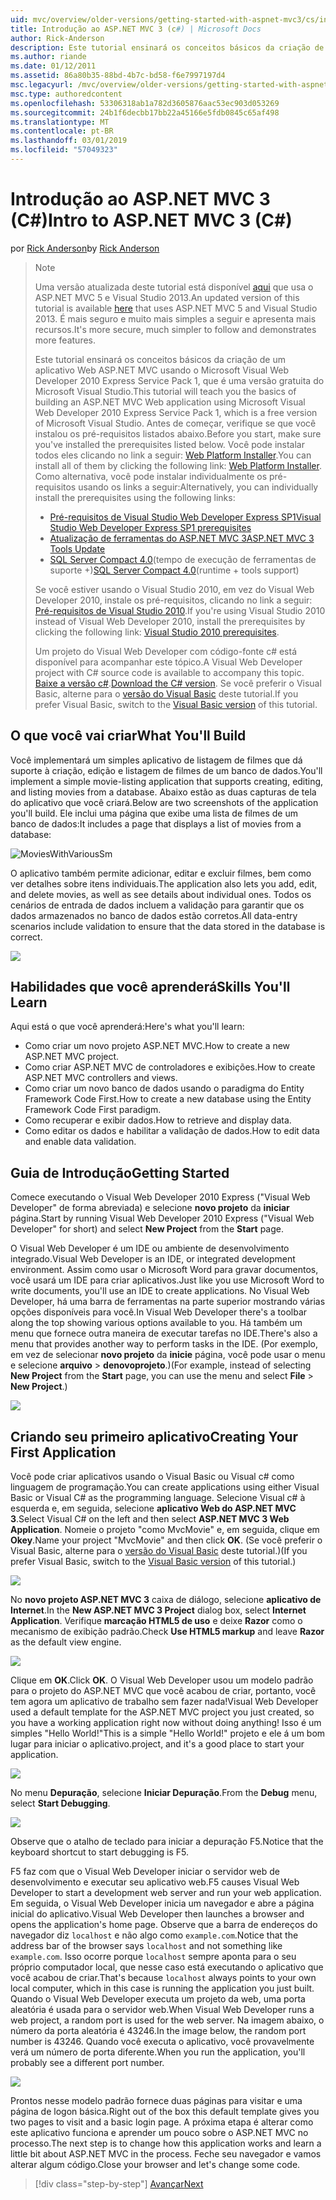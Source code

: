 ```yaml
---
uid: mvc/overview/older-versions/getting-started-with-aspnet-mvc3/cs/intro-to-aspnet-mvc-3
title: Introdução ao ASP.NET MVC 3 (c#) | Microsoft Docs
author: Rick-Anderson
description: Este tutorial ensinará os conceitos básicos da criação de um aplicativo Web ASP.NET MVC usando o Microsoft Visual Web Developer 2010 Express Service Pack 1, que é...
ms.author: riande
ms.date: 01/12/2011
ms.assetid: 86a80b35-88bd-4b7c-bd58-f6e7997197d4
msc.legacyurl: /mvc/overview/older-versions/getting-started-with-aspnet-mvc3/cs/intro-to-aspnet-mvc-3
msc.type: authoredcontent
ms.openlocfilehash: 53306318ab1a782d3605876aac53ec903d053269
ms.sourcegitcommit: 24b1f6decbb17bb22a45166e5fdb0845c65af498
ms.translationtype: MT
ms.contentlocale: pt-BR
ms.lasthandoff: 03/01/2019
ms.locfileid: "57049323"
---
```

<a name="intro-to-aspnet-mvc-3-c"></a><span data-ttu-id="951d0-103">Introdução ao ASP.NET MVC 3 (C#)</span><span class="sxs-lookup"><span data-stu-id="951d0-103">Intro to ASP.NET MVC 3 (C#)</span></span>
====================
<span data-ttu-id="951d0-104">por [Rick Anderson]((https://twitter.com/RickAndMSFT))</span><span class="sxs-lookup"><span data-stu-id="951d0-104">by [Rick Anderson]((https://twitter.com/RickAndMSFT))</span></span>

> > [!NOTE]
> > <span data-ttu-id="951d0-105">Uma versão atualizada deste tutorial está disponível [aqui](../../../getting-started/introduction/getting-started.md) que usa o ASP.NET MVC 5 e Visual Studio 2013.</span><span class="sxs-lookup"><span data-stu-id="951d0-105">An updated version of this tutorial is available [here](../../../getting-started/introduction/getting-started.md) that uses ASP.NET MVC 5 and Visual Studio 2013.</span></span> <span data-ttu-id="951d0-106">É mais seguro e muito mais simples a seguir e apresenta mais recursos.</span><span class="sxs-lookup"><span data-stu-id="951d0-106">It's more secure, much simpler to follow and demonstrates more features.</span></span>
> 
> 
> <span data-ttu-id="951d0-107">Este tutorial ensinará os conceitos básicos da criação de um aplicativo Web ASP.NET MVC usando o Microsoft Visual Web Developer 2010 Express Service Pack 1, que é uma versão gratuita do Microsoft Visual Studio.</span><span class="sxs-lookup"><span data-stu-id="951d0-107">This tutorial will teach you the basics of building an ASP.NET MVC Web application using Microsoft Visual Web Developer 2010 Express Service Pack 1, which is a free version of Microsoft Visual Studio.</span></span> <span data-ttu-id="951d0-108">Antes de começar, verifique se que você instalou os pré-requisitos listados abaixo.</span><span class="sxs-lookup"><span data-stu-id="951d0-108">Before you start, make sure you've installed the prerequisites listed below.</span></span> <span data-ttu-id="951d0-109">Você pode instalar todos eles clicando no link a seguir: [Web Platform Installer](https://www.microsoft.com/web/gallery/install.aspx?appid=VWD2010SP1Pack).</span><span class="sxs-lookup"><span data-stu-id="951d0-109">You can install all of them by clicking the following link: [Web Platform Installer](https://www.microsoft.com/web/gallery/install.aspx?appid=VWD2010SP1Pack).</span></span> <span data-ttu-id="951d0-110">Como alternativa, você pode instalar individualmente os pré-requisitos usando os links a seguir:</span><span class="sxs-lookup"><span data-stu-id="951d0-110">Alternatively, you can individually install the prerequisites using the following links:</span></span>
> 
> - [<span data-ttu-id="951d0-111">Pré-requisitos de Visual Studio Web Developer Express SP1</span><span class="sxs-lookup"><span data-stu-id="951d0-111">Visual Studio Web Developer Express SP1 prerequisites</span></span>](https://www.microsoft.com/web/gallery/install.aspx?appid=VWD2010SP1Pack)
> - [<span data-ttu-id="951d0-112">Atualização de ferramentas do ASP.NET MVC 3</span><span class="sxs-lookup"><span data-stu-id="951d0-112">ASP.NET MVC 3 Tools Update</span></span>](https://www.microsoft.com/web/gallery/install.aspx?appsxml=&amp;appid=MVC3)
> - <span data-ttu-id="951d0-113">[SQL Server Compact 4.0](https://www.microsoft.com/web/gallery/install.aspx?appid=SQLCE;SQLCEVSTools_4_0)(tempo de execução de ferramentas de suporte +)</span><span class="sxs-lookup"><span data-stu-id="951d0-113">[SQL Server Compact 4.0](https://www.microsoft.com/web/gallery/install.aspx?appid=SQLCE;SQLCEVSTools_4_0)(runtime + tools support)</span></span>
> 
> <span data-ttu-id="951d0-114">Se você estiver usando o Visual Studio 2010, em vez do Visual Web Developer 2010, instale os pré-requisitos, clicando no link a seguir: [Pré-requisitos de Visual Studio 2010](https://www.microsoft.com/web/gallery/install.aspx?appsxml=&amp;appid=VS2010SP1Pack).</span><span class="sxs-lookup"><span data-stu-id="951d0-114">If you're using Visual Studio 2010 instead of Visual Web Developer 2010, install the prerequisites by clicking the following link: [Visual Studio 2010 prerequisites](https://www.microsoft.com/web/gallery/install.aspx?appsxml=&amp;appid=VS2010SP1Pack).</span></span>
> 
> <span data-ttu-id="951d0-115">Um projeto do Visual Web Developer com código-fonte c# está disponível para acompanhar este tópico.</span><span class="sxs-lookup"><span data-stu-id="951d0-115">A Visual Web Developer project with C# source code is available to accompany this topic.</span></span> <span data-ttu-id="951d0-116">[Baixe a versão c#](https://code.msdn.microsoft.com/Introduction-to-MVC-3-10d1b098).</span><span class="sxs-lookup"><span data-stu-id="951d0-116">[Download the C# version](https://code.msdn.microsoft.com/Introduction-to-MVC-3-10d1b098).</span></span> <span data-ttu-id="951d0-117">Se você preferir o Visual Basic, alterne para o [versão do Visual Basic](../vb/intro-to-aspnet-mvc-3.md) deste tutorial.</span><span class="sxs-lookup"><span data-stu-id="951d0-117">If you prefer Visual Basic, switch to the [Visual Basic version](../vb/intro-to-aspnet-mvc-3.md) of this tutorial.</span></span>


## <a name="what-youll-build"></a><span data-ttu-id="951d0-118">O que você vai criar</span><span class="sxs-lookup"><span data-stu-id="951d0-118">What You'll Build</span></span>

<span data-ttu-id="951d0-119">Você implementará um simples aplicativo de listagem de filmes que dá suporte à criação, edição e listagem de filmes de um banco de dados.</span><span class="sxs-lookup"><span data-stu-id="951d0-119">You'll implement a simple movie-listing application that supports creating, editing, and listing movies from a database.</span></span> <span data-ttu-id="951d0-120">Abaixo estão as duas capturas de tela do aplicativo que você criará.</span><span class="sxs-lookup"><span data-stu-id="951d0-120">Below are two screenshots of the application you'll build.</span></span> <span data-ttu-id="951d0-121">Ele inclui uma página que exibe uma lista de filmes de um banco de dados:</span><span class="sxs-lookup"><span data-stu-id="951d0-121">It includes a page that displays a list of movies from a database:</span></span>

![MoviesWithVariousSm](intro-to-aspnet-mvc-3/_static/image1.png)

<span data-ttu-id="951d0-123">O aplicativo também permite adicionar, editar e excluir filmes, bem como ver detalhes sobre itens individuais.</span><span class="sxs-lookup"><span data-stu-id="951d0-123">The application also lets you add, edit, and delete movies, as well as see details about individual ones.</span></span> <span data-ttu-id="951d0-124">Todos os cenários de entrada de dados incluem a validação para garantir que os dados armazenados no banco de dados estão corretos.</span><span class="sxs-lookup"><span data-stu-id="951d0-124">All data-entry scenarios include validation to ensure that the data stored in the database is correct.</span></span>

![](intro-to-aspnet-mvc-3/_static/image2.png)

## <a name="skills-youll-learn"></a><span data-ttu-id="951d0-125">Habilidades que você aprenderá</span><span class="sxs-lookup"><span data-stu-id="951d0-125">Skills You'll Learn</span></span>

<span data-ttu-id="951d0-126">Aqui está o que você aprenderá:</span><span class="sxs-lookup"><span data-stu-id="951d0-126">Here's what you'll learn:</span></span>

- <span data-ttu-id="951d0-127">Como criar um novo projeto ASP.NET MVC.</span><span class="sxs-lookup"><span data-stu-id="951d0-127">How to create a new ASP.NET MVC project.</span></span>
- <span data-ttu-id="951d0-128">Como criar ASP.NET MVC de controladores e exibições.</span><span class="sxs-lookup"><span data-stu-id="951d0-128">How to create ASP.NET MVC controllers and views.</span></span>
- <span data-ttu-id="951d0-129">Como criar um novo banco de dados usando o paradigma do Entity Framework Code First.</span><span class="sxs-lookup"><span data-stu-id="951d0-129">How to create a new database using the Entity Framework Code First paradigm.</span></span>
- <span data-ttu-id="951d0-130">Como recuperar e exibir dados.</span><span class="sxs-lookup"><span data-stu-id="951d0-130">How to retrieve and display data.</span></span>
- <span data-ttu-id="951d0-131">Como editar os dados e habilitar a validação de dados.</span><span class="sxs-lookup"><span data-stu-id="951d0-131">How to edit data and enable data validation.</span></span>

## <a name="getting-started"></a><span data-ttu-id="951d0-132">Guia de Introdução</span><span class="sxs-lookup"><span data-stu-id="951d0-132">Getting Started</span></span>

<span data-ttu-id="951d0-133">Comece executando o Visual Web Developer 2010 Express ("Visual Web Developer" de forma abreviada) e selecione **novo projeto** da **iniciar** página.</span><span class="sxs-lookup"><span data-stu-id="951d0-133">Start by running Visual Web Developer 2010 Express ("Visual Web Developer" for short) and select **New Project** from the **Start** page.</span></span>

<span data-ttu-id="951d0-134">O Visual Web Developer é um IDE ou ambiente de desenvolvimento integrado.</span><span class="sxs-lookup"><span data-stu-id="951d0-134">Visual Web Developer is an IDE, or integrated development environment.</span></span> <span data-ttu-id="951d0-135">Assim como usar o Microsoft Word para gravar documentos, você usará um IDE para criar aplicativos.</span><span class="sxs-lookup"><span data-stu-id="951d0-135">Just like you use Microsoft Word to write documents, you'll use an IDE to create applications.</span></span> <span data-ttu-id="951d0-136">No Visual Web Developer, há uma barra de ferramentas na parte superior mostrando várias opções disponíveis para você.</span><span class="sxs-lookup"><span data-stu-id="951d0-136">In Visual Web Developer there's a toolbar along the top showing various options available to you.</span></span> <span data-ttu-id="951d0-137">Há também um menu que fornece outra maneira de executar tarefas no IDE.</span><span class="sxs-lookup"><span data-stu-id="951d0-137">There's also a menu that provides another way to perform tasks in the IDE.</span></span> <span data-ttu-id="951d0-138">(Por exemplo, em vez de selecionar **novo projeto** da **inicie** página, você pode usar o menu e selecione **arquivo** &gt; **denovoprojeto**.)</span><span class="sxs-lookup"><span data-stu-id="951d0-138">(For example, instead of selecting **New Project** from the **Start** page, you can use the menu and select **File** &gt; **New Project**.)</span></span>

[![](intro-to-aspnet-mvc-3/_static/image4.png)](intro-to-aspnet-mvc-3/_static/image3.png)

## <a name="creating-your-first-application"></a><span data-ttu-id="951d0-139">Criando seu primeiro aplicativo</span><span class="sxs-lookup"><span data-stu-id="951d0-139">Creating Your First Application</span></span>

<span data-ttu-id="951d0-140">Você pode criar aplicativos usando o Visual Basic ou Visual c# como linguagem de programação.</span><span class="sxs-lookup"><span data-stu-id="951d0-140">You can create applications using either Visual Basic or Visual C# as the programming language.</span></span> <span data-ttu-id="951d0-141">Selecione Visual c# à esquerda e, em seguida, selecione **aplicativo Web do ASP.NET MVC 3**.</span><span class="sxs-lookup"><span data-stu-id="951d0-141">Select Visual C# on the left and then select **ASP.NET MVC 3 Web Application**.</span></span> <span data-ttu-id="951d0-142">Nomeie o projeto "como MvcMovie" e, em seguida, clique em **Okey**.</span><span class="sxs-lookup"><span data-stu-id="951d0-142">Name your project "MvcMovie" and then click **OK**.</span></span> <span data-ttu-id="951d0-143">(Se você preferir o Visual Basic, alterne para o [versão do Visual Basic](../vb/intro-to-aspnet-mvc-3.md) deste tutorial.)</span><span class="sxs-lookup"><span data-stu-id="951d0-143">(If you prefer Visual Basic, switch to the [Visual Basic version](../vb/intro-to-aspnet-mvc-3.md) of this tutorial.)</span></span>

![](intro-to-aspnet-mvc-3/_static/image5.png)

<span data-ttu-id="951d0-144">No **novo projeto ASP.NET MVC 3** caixa de diálogo, selecione **aplicativo de Internet**.</span><span class="sxs-lookup"><span data-stu-id="951d0-144">In the **New ASP.NET MVC 3 Project** dialog box, select **Internet Application**.</span></span> <span data-ttu-id="951d0-145">Verifique **marcação HTML5 de uso** e deixe **Razor** como o mecanismo de exibição padrão.</span><span class="sxs-lookup"><span data-stu-id="951d0-145">Check **Use HTML5 markup** and leave **Razor** as the default view engine.</span></span>

![](intro-to-aspnet-mvc-3/_static/image6.png)

<span data-ttu-id="951d0-146">Clique em **OK**.</span><span class="sxs-lookup"><span data-stu-id="951d0-146">Click **OK**.</span></span> <span data-ttu-id="951d0-147">O Visual Web Developer usou um modelo padrão para o projeto do ASP.NET MVC que você acabou de criar, portanto, você tem agora um aplicativo de trabalho sem fazer nada!</span><span class="sxs-lookup"><span data-stu-id="951d0-147">Visual Web Developer used a default template for the ASP.NET MVC project you just created, so you have a working application right now without doing anything!</span></span> <span data-ttu-id="951d0-148">Isso é um simples "Hello World!"</span><span class="sxs-lookup"><span data-stu-id="951d0-148">This is a simple "Hello World!"</span></span> <span data-ttu-id="951d0-149">projeto e ele á um bom lugar para iniciar o aplicativo.</span><span class="sxs-lookup"><span data-stu-id="951d0-149">project, and it's a good place to start your application.</span></span>

[![](intro-to-aspnet-mvc-3/_static/image8.png)](intro-to-aspnet-mvc-3/_static/image7.png)

<span data-ttu-id="951d0-150">No menu **Depuração**, selecione **Iniciar Depuração**.</span><span class="sxs-lookup"><span data-stu-id="951d0-150">From the **Debug** menu, select **Start Debugging**.</span></span>

![](intro-to-aspnet-mvc-3/_static/image9.png)

<span data-ttu-id="951d0-151">Observe que o atalho de teclado para iniciar a depuração F5.</span><span class="sxs-lookup"><span data-stu-id="951d0-151">Notice that the keyboard shortcut to start debugging is F5.</span></span>

<span data-ttu-id="951d0-152">F5 faz com que o Visual Web Developer iniciar o servidor web de desenvolvimento e executar seu aplicativo web.</span><span class="sxs-lookup"><span data-stu-id="951d0-152">F5 causes Visual Web Developer to start a development web server and run your web application.</span></span> <span data-ttu-id="951d0-153">Em seguida, o Visual Web Developer inicia um navegador e abre a página inicial do aplicativo.</span><span class="sxs-lookup"><span data-stu-id="951d0-153">Visual Web Developer then launches a browser and opens the application's home page.</span></span> <span data-ttu-id="951d0-154">Observe que a barra de endereços do navegador diz `localhost` e não algo como `example.com`.</span><span class="sxs-lookup"><span data-stu-id="951d0-154">Notice that the address bar of the browser says `localhost` and not something like `example.com`.</span></span> <span data-ttu-id="951d0-155">Isso ocorre porque `localhost` sempre aponta para o seu próprio computador local, que nesse caso está executando o aplicativo que você acabou de criar.</span><span class="sxs-lookup"><span data-stu-id="951d0-155">That's because `localhost` always points to your own local computer, which in this case is running the application you just built.</span></span> <span data-ttu-id="951d0-156">Quando o Visual Web Developer executa um projeto da web, uma porta aleatória é usada para o servidor web.</span><span class="sxs-lookup"><span data-stu-id="951d0-156">When Visual Web Developer runs a web project, a random port is used for the web server.</span></span> <span data-ttu-id="951d0-157">Na imagem abaixo, o número da porta aleatória é 43246.</span><span class="sxs-lookup"><span data-stu-id="951d0-157">In the image below, the random port number is 43246.</span></span> <span data-ttu-id="951d0-158">Quando você executa o aplicativo, você provavelmente verá um número de porta diferente.</span><span class="sxs-lookup"><span data-stu-id="951d0-158">When you run the application, you'll probably see a different port number.</span></span>

![](intro-to-aspnet-mvc-3/_static/image10.png)

<span data-ttu-id="951d0-159">Prontos nesse modelo padrão fornece duas páginas para visitar e uma página de logon básica.</span><span class="sxs-lookup"><span data-stu-id="951d0-159">Right out of the box this default template gives you two pages to visit and a basic login page.</span></span> <span data-ttu-id="951d0-160">A próxima etapa é alterar como este aplicativo funciona e aprender um pouco sobre o ASP.NET MVC no processo.</span><span class="sxs-lookup"><span data-stu-id="951d0-160">The next step is to change how this application works and learn a little bit about ASP.NET MVC in the process.</span></span> <span data-ttu-id="951d0-161">Feche seu navegador e vamos alterar algum código.</span><span class="sxs-lookup"><span data-stu-id="951d0-161">Close your browser and let's change some code.</span></span>

> [!div class="step-by-step"]
> [<span data-ttu-id="951d0-162">Avançar</span><span class="sxs-lookup"><span data-stu-id="951d0-162">Next</span></span>](adding-a-controller.md)
